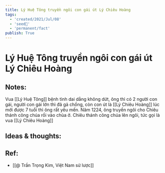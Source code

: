 ```yaml
---
title: Lý Huệ Tông truyền ngôi con gái út Lý Chiêu Hoàng
tags:
  - 'created/2021/Jul/08'
  - 'seed🥜'
  - 'permanent/fact'
publish: True
---
```

# Lý Huệ Tông truyền ngôi con gái út Lý Chiêu Hoàng

## Notes:
Vua [[Lý Huệ Tông]] bệnh tình dai dẳng không dứt, ông thì có 2 người con gái, người con gái lớn thì đã gả chồng, còn con út là [[Lý Chiêu Hoàng]] lúc mới được 7 tuổi thì ông rất yêu mến. Năm 1224, ông truyền ngôi cho Chiêu thánh công chúa rồi vào chùa ở. Chiêu thánh công chúa lên ngôi, tức gọi là vua [[Lý Chiêu Hoàng]]

## Ideas & thoughts:

## Ref:
- [[@ Trần Trọng Kim, Việt Nam sử lược]]

